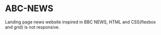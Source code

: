 # ABC-NEWS

Landing page news website inspired in BBC NEWS, HTML and CSS(flexbox and grid) is not responsive.

